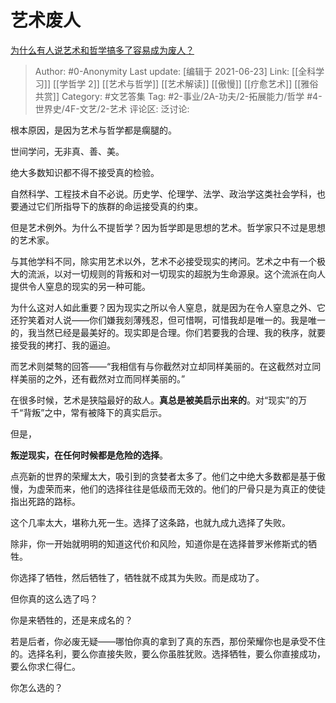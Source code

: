 # 艺术废人
[为什么有人说艺术和哲学搞多了容易成为废人？](https://www.zhihu.com/question/304469595/answer/554109512)

> Author: #0-Anonymity
> Last update: [编辑于 2021-06-23]
> Link: [[全科学习]] [[学哲学 2]] [[艺术与哲学]] [[艺术解读]] [[傲慢]] [[疗愈艺术]] [[雅俗共赏]]
> Category: #文艺答集
> Tag: #2-事业/2A-功夫/2-拓展能力/哲学 #4-世界史/4F-文艺/2-艺术
> 评论区:
> 泛讨论:

根本原因，是因为艺术与哲学都是瘸腿的。

世间学问，无非真、善、美。

绝大多数知识都不得不接受真的检验。

自然科学、工程技术自不必说。历史学、伦理学、法学、政治学这类社会学科，也要通过它们所指导下的族群的命运接受真的约束。

但是艺术例外。为什么不提哲学？因为哲学即是思想的艺术。哲学家只不过是思想的艺术家。

与其他学科不同，除实用艺术以外，艺术不必接受现实的拷问。艺术之中有一个极大的流派，以对一切规则的背叛和对一切现实的超脱为生命源泉。这个流派在向人提供令人窒息的现实的另一种可能。

为什么这对人如此重要？因为现实之所以令人窒息，就是因为在令人窒息之外、它还狞笑着对人说——你们嫌我刻薄残忍，但可惜啊，可惜我却是唯一的。我是唯一的，我当然已经是最美好的。现实即是合理。你们若要我的合理、我的秩序，就要接受我的拷打、我的逼迫。

而艺术则桀骜的回答——“我相信有与你截然对立却同样美丽的。在这截然对立同样美丽的之外，还有截然对立而同样美丽的。”

在很多时候，艺术是狭隘最好的敌人。**真总是被美启示出来的**。对“现实”的万千“背叛”之中，常有被降下的真实启示。

但是，

**叛逆现实，在任何时候都是危险的选择**。

点亮新的世界的荣耀太大，吸引到的贪婪者太多了。他们之中绝大多数都是基于傲慢，为虚荣而来，他们的选择往往是低级而无效的。他们的尸骨只是为真正的使徒指出死路的路标。

这个几率太大，堪称九死一生。选择了这条路，也就九成九选择了失败。

除非，你一开始就明明的知道这代价和风险，知道你是在选择普罗米修斯式的牺牲。

你选择了牺牲，然后牺牲了，牺牲就不成其为失败。而是成功了。

但你真的这么选了吗？

你是来牺牲的，还是来成名的？

若是后者，你必废无疑——哪怕你真的拿到了真的东西，那份荣耀你也是承受不住的。选择名利，要么你直接失败，要么你虽胜犹败。选择牺牲，要么你直接成功，要么你求仁得仁。

你怎么选的？
